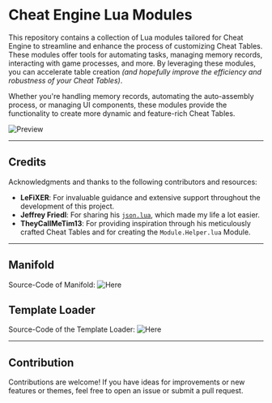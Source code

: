 # Cheat Engine Lua Modules

This repository contains a collection of Lua modules tailored for Cheat Engine to streamline and enhance the process of customizing Cheat Tables. These modules offer tools for automating tasks, managing memory records, interacting with game processes, and more. By leveraging these modules, you can accelerate table creation *(and hopefully improve the efficiency and robustness of your Cheat Tables)*.

Whether you're handling memory records, automating the auto-assembly process, or managing UI components, these modules provide the functionality to create more dynamic and feature-rich Cheat Tables.

![Preview](https://i.imgur.com/U0kjEIV.png)

---

## Credits
Acknowledgments and thanks to the following contributors and resources:

- **LeFiXER**: For invaluable guidance and extensive support throughout the development of this project.
- **Jeffrey Friedl**: For sharing his [`json.lua`](http://regex.info/blog/lua/json), which made my life a lot easier.
- **TheyCallMeTim13**: For providing inspiration through his meticulously crafted Cheat Tables and for creating the `Module.Helper.lua` Module.

---

## Manifold
Source-Code of Manifold: ![Here](https://github.com/Leunsel/CheatEngineLua/tree/main/Manifold)

## Template Loader
Source-Code of the Template Loader: ![Here](https://github.com/Leunsel/CheatEngineLua/tree/main/TemplateLoader)

---

## Contribution
Contributions are welcome! If you have ideas for improvements or new features or themes, feel free to open an issue or submit a pull request.
